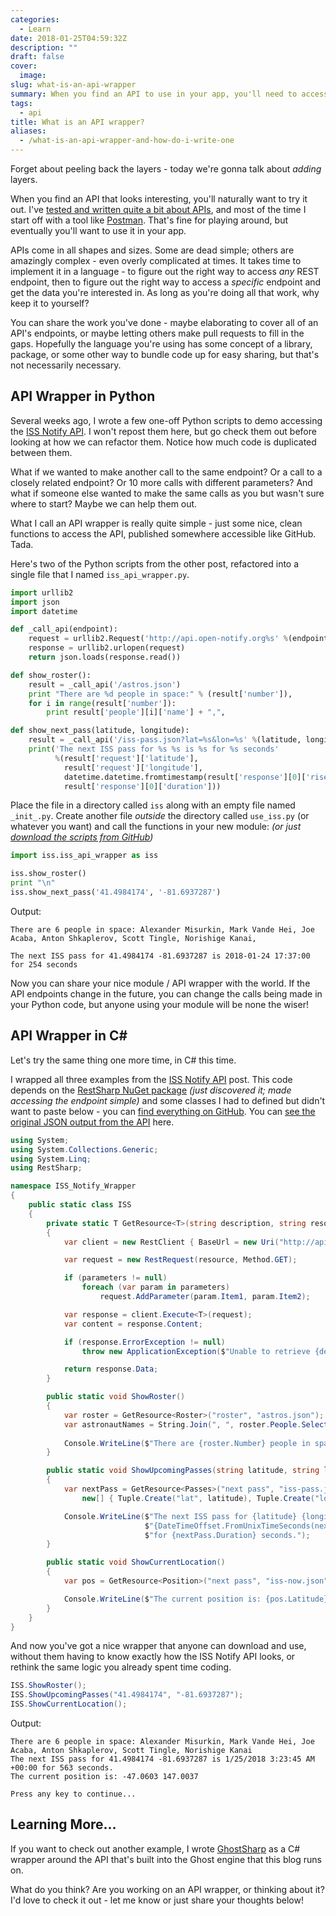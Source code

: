 ```yaml
---
categories:
  - Learn
date: 2018-01-25T04:59:32Z
description: ""
draft: false
cover:
  image:
slug: what-is-an-api-wrapper
summary: When you find an API to use in your app, you'll need to access it in a specific language - not always an easy or straightforward task. As long as you're doing all that work, why keep it to yourself? Let's look at creating an API wrapper that you can share with others!
tags:
  - api
title: What is an API wrapper?
aliases:
  - /what-is-an-api-wrapper-and-how-do-i-write-one
---
```

Forget about peeling back the layers - today we're gonna talk about _adding_ layers.

When you find an API that looks interesting, you'll naturally want to try it out. I've [tested and written quite a bit about APIs](https://grantwinney.com/tags/api/), and most of the time I start off with a tool like [Postman](https://www.getpostman.com/). That's fine for playing around, but eventually you'll want to use it in your app.

APIs come in all shapes and sizes. Some are dead simple; others are amazingly complex - even overly complicated at times. It takes time to implement it in a language - to figure out the right way to access _any_ REST endpoint, then to figure out the right way to access a _specific_ endpoint and get the data you're interested in. As long as you're doing all that work, why keep it to yourself?

You can share the work you've done - maybe elaborating to cover all of an API's endpoints, or maybe letting others make pull requests to fill in the gaps. Hopefully the language you're using has some concept of a library, package, or some other way to bundle code up for easy sharing, but that's not necessarily necessary.

## API Wrapper in Python

Several weeks ago, I wrote a few one-off Python scripts to demo accessing the [ISS Notify API](https://grantwinney.com/what-is-iss-notify-api/). I won't repost them here, but go check them out before looking at how we can refactor them. Notice how much code is duplicated between them.

What if we wanted to make another call to the same endpoint? Or a call to a closely related endpoint? Or 10 more calls with different parameters? And what if someone else wanted to make the same calls as you but wasn't sure where to start? Maybe we can help them out.

What I call an API wrapper is really quite simple - just some nice, clean functions to access the API, published somewhere accessible like GitHub. Tada.

Here's two of the Python scripts from the other post, refactored into a single file that I named `iss_api_wrapper.py`.

```python
import urllib2
import json
import datetime

def _call_api(endpoint):
    request = urllib2.Request('http://api.open-notify.org%s' %(endpoint))
    response = urllib2.urlopen(request)
    return json.loads(response.read())

def show_roster():
    result = _call_api('/astros.json')
    print "There are %d people in space:" % (result['number']),
    for i in range(result['number']):
        print result['people'][i]['name'] + ",",

def show_next_pass(latitude, longitude):
    result = _call_api('/iss-pass.json?lat=%s&lon=%s' %(latitude, longitude))
    print('The next ISS pass for %s %s is %s for %s seconds'
          %(result['request']['latitude'],
            result['request']['longitude'],
            datetime.datetime.fromtimestamp(result['response'][0]['risetime']),
            result['response'][0]['duration']))

```

Place the file in a directory called `iss` along with an empty file named `_init_.py`. Create another file _outside_ the directory called `use_iss.py` (or whatever you want) and call the functions in your new module: _(or just_ [_download the scripts from GitHub_](https://github.com/grantwinney/BlogCodeSamples/tree/master/APIs/IssNotifyApiWrapper/Python)_)_

```python
import iss.iss_api_wrapper as iss

iss.show_roster()
print "\n"
iss.show_next_pass('41.4984174', '-81.6937287')
```

Output:

```none
There are 6 people in space: Alexander Misurkin, Mark Vande Hei, Joe Acaba, Anton Shkaplerov, Scott Tingle, Norishige Kanai,

The next ISS pass for 41.4984174 -81.6937287 is 2018-01-24 17:37:00 for 254 seconds
```

Now you can share your nice module / API wrapper with the world. If the API endpoints change in the future, you can change the calls being made in your Python code, but anyone using your module will be none the wiser!

## API Wrapper in C#

Let's try the same thing one more time, in C# this time.

I wrapped all three examples from the [ISS Notify API](https://grantwinney.com/what-is-iss-notify-api/) post. This code depends on the [RestSharp NuGet package](https://www.nuget.org/packages/RestSharp/) _(just discovered it; made accessing the endpoint simple)_ and some classes I had to defined but didn't want to paste below - you can [find everything on GitHub](https://github.com/grantwinney/BlogCodeSamples/tree/master/APIs/IssNotifyApiWrapper/CSharp). You can [see the original JSON output from the API](https://grantwinney.com/what-is-iss-notify-api/) here.

```csharp
using System;
using System.Collections.Generic;
using System.Linq;
using RestSharp;

namespace ISS_Notify_Wrapper
{
    public static class ISS
    {
        private static T GetResource<T>(string description, string resource, Tuple<string,string>[] parameters = null) where T : new()
        {
            var client = new RestClient { BaseUrl = new Uri("http://api.open-notify.org") };

            var request = new RestRequest(resource, Method.GET);

            if (parameters != null)
                foreach (var param in parameters)
                    request.AddParameter(param.Item1, param.Item2);

            var response = client.Execute<T>(request);
            var content = response.Content;

            if (response.ErrorException != null)
                throw new ApplicationException($"Unable to retrieve {description}.", response.ErrorException);

            return response.Data;
        }

        public static void ShowRoster()
        {
            var roster = GetResource<Roster>("roster", "astros.json");
            var astronautNames = String.Join(", ", roster.People.Select(x => x.Name));
          
            Console.WriteLine($"There are {roster.Number} people in space: {astronautNames}");
        }

        public static void ShowUpcomingPasses(string latitude, string longitude)
        {
            var nextPass = GetResource<Passes>("next pass", "iss-pass.json",
                new[] { Tuple.Create("lat", latitude), Tuple.Create("lon", longitude) }).Response[0];

            Console.WriteLine($"The next ISS pass for {latitude} {longitude} is " +
                              $"{DateTimeOffset.FromUnixTimeSeconds(nextPass.Risetime)} " +
                              $"for {nextPass.Duration} seconds.");
        }

        public static void ShowCurrentLocation()
        {
            var pos = GetResource<Position>("next pass", "iss-now.json").IssPosition;

            Console.WriteLine($"The current position is: {pos.Latitude} {pos.Longitude}");
        }
    }
}
```

And now you've got a nice wrapper that anyone can download and use, without them having to know exactly how the ISS Notify API looks, or rethink the same logic you already spent time coding.

```csharp
ISS.ShowRoster();
ISS.ShowUpcomingPasses("41.4984174", "-81.6937287");
ISS.ShowCurrentLocation();
```

Output:

```none
There are 6 people in space: Alexander Misurkin, Mark Vande Hei, Joe Acaba, Anton Shkaplerov, Scott Tingle, Norishige Kanai
The next ISS pass for 41.4984174 -81.6937287 is 1/25/2018 3:23:45 AM +00:00 for 563 seconds.
The current position is: -47.0603 147.0037

Press any key to continue...
```

## Learning More...

If you want to check out another example, I wrote [GhostSharp](https://grantwinney.com/ghostsharp/) as a C# wrapper around the API that's built into the Ghost engine that this blog runs on.

What do you think? Are you working on an API wrapper, or thinking about it? I'd love to check it out - let me know or just share your thoughts below!
